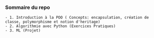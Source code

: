  ### Sommaire du repo

    - 1. Introduction à la POO ( Concepts: encapsulation, création de classe, polymorphisme et notion d'heritage)
    - 2. Algorithmie avec Python (Exercices Pratiques)
    - 3. ML (Projet)
